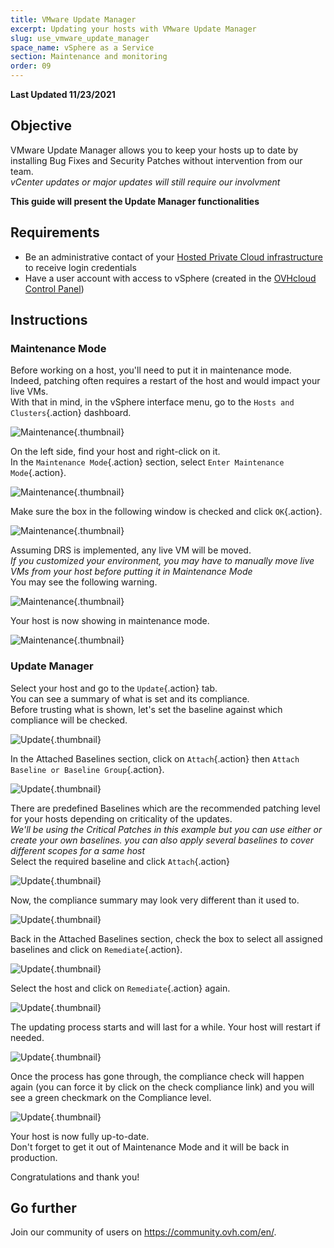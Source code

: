```yaml
---
title: VMware Update Manager
excerpt: Updating your hosts with VMware Update Manager 
slug: use_vmware_update_manager
space_name: vSphere as a Service
section: Maintenance and monitoring
order: 09
---
```


**Last Updated 11/23/2021**

## Objective

VMware Update Manager allows you to keep your hosts up to date by installing Bug Fixes and Security Patches without intervention from our team.     
*vCenter updates or major updates will still require our involvment*

**This guide will present the Update Manager functionalities**

## Requirements

- Be an administrative contact of your [Hosted Private Cloud infrastructure](https://www.ovhcloud.com/en-gb/enterprise/products/hosted-private-cloud/) to receive login credentials
- Have a user account with access to vSphere (created in the [OVHcloud Control Panel](https://www.ovh.com/auth/?action=gotomanager&from=https://www.ovh.co.uk/&ovhSubsidiary=GB))


## Instructions

### Maintenance Mode


Before working on a host, you'll need to put it in maintenance mode.    
Indeed, patching often requires a restart of the host and would impact your live VMs.    
With that in mind, in the vSphere interface menu, go to the `Hosts and Clusters`{.action} dashboard.

![Maintenance](images/en01menu.png){.thumbnail}


On the left side, find your host and right-click on it.    
In the `Maintenance Mode`{.action} section, select `Enter Maintenance Mode`{.action}.

![Maintenance](images/en02maintenance.png){.thumbnail}


Make sure the box in the following window is checked and click `OK`{.action}.

![Maintenance](images/en03enter.png){.thumbnail}


Assuming DRS is implemented, any live VM will be moved.    
*If you customized your environment, you may have to manually move live VMs from your host before putting it in Maintenance Mode*     
You may see the following warning.     

![Maintenance](images/en04warning.png){.thumbnail}


Your host is now showing in maintenance mode.

![Maintenance](images/en05maintenanced.png){.thumbnail}



### Update Manager

Select your host and go to the `Update`{.action} tab.   
You can see a summary of what is set and its compliance.     
Before trusting what is shown, let's set the baseline against which compliance will be checked.

![Update](images/en06summary.png){.thumbnail}


In the Attached Baselines section, click on `Attach`{.action} then `Attach Baseline or Baseline Group`{.action}.

![Update](images/en07attach.png){.thumbnail}

There are predefined Baselines which are the recommended patching level for your hosts depending on criticality of the updates.    
*We'll be using the Critical Patches in this example but you can use either or create your own baselines. you can also apply several baselines to cover different scopes for a same host*       
Select the required baseline and click `Attach`{.action}

![Update](images/en08define.png){.thumbnail}

Now, the compliance summary may look very different than it used to.     

![Update](images/en09noncompliant.png){.thumbnail}


Back in the Attached Baselines section, check the box to select all assigned baselines and click on `Remediate`{.action}.

![Update](images/en10remediate.png){.thumbnail}


Select the host and click on `Remediate`{.action} again.

![Update](images/en11remediate.png){.thumbnail}


The updating process starts and will last for a while. Your host will restart if needed.

![Update](images/en12remediating.png){.thumbnail}


Once the process has gone through, the compliance check will happen again (you can force it by click on the check compliance link) and you will see a green checkmark on the Compliance level.

![Update](images/en13compliant.png){.thumbnail}

Your host is now fully up-to-date.    
Don't forget to get it out of Maintenance Mode and it will be back in production.

Congratulations and thank you!


## Go further

Join our community of users on <https://community.ovh.com/en/>.
